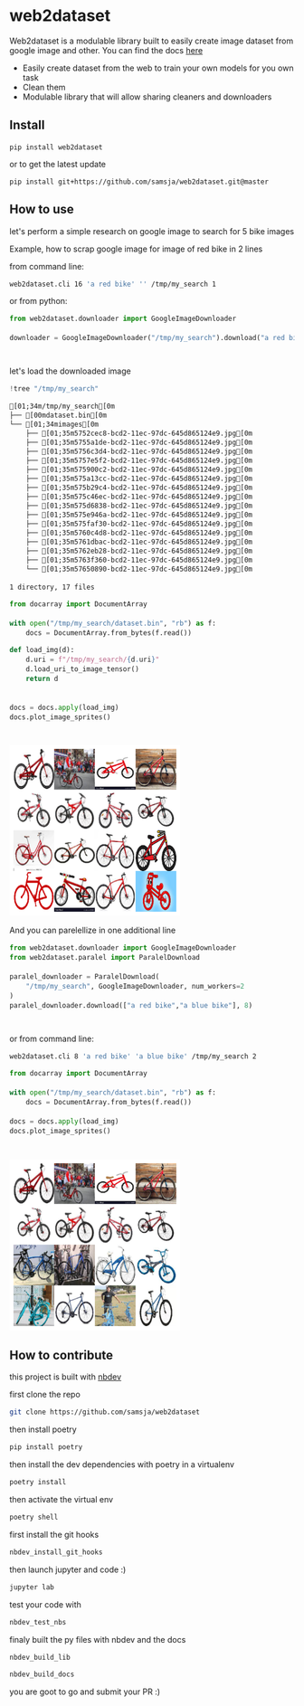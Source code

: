 # web2dataset



Web2dataset is a modulable library built to easily create image dataset from google image and other.
You can find the docs [here](https://samsja.github.io/web2dataset/)


* Easily create dataset from the web to train your own models for you own task
* Clean them 
* Modulable library that will allow sharing cleaners and downloaders

## Install

```shell
pip install web2dataset
```

or to get the latest update

```shell
pip install git+https://github.com/samsja/web2dataset.git@master
```

## How to use

let's perform a simple research on google image to search for 5 bike images

Example, how to scrap google image for image of red bike in 2 lines

from command line:

```bash
web2dataset.cli 16 'a red bike' '' /tmp/my_search 1
```

or from python:


```python
from web2dataset.downloader import GoogleImageDownloader

downloader = GoogleImageDownloader("/tmp/my_search").download("a red bike", 16)
```


<pre style="white-space:pre;overflow-x:auto;line-height:normal;font-family:Menlo,'DejaVu Sans Mono',consolas,'Courier New',monospace"></pre>




<pre style="white-space:pre;overflow-x:auto;line-height:normal;font-family:Menlo,'DejaVu Sans Mono',consolas,'Courier New',monospace">
</pre>



let's load the downloaded image

```python
!tree "/tmp/my_search"
```

    [01;34m/tmp/my_search[0m
    ├── [00mdataset.bin[0m
    └── [01;34mimages[0m
        ├── [01;35m5752cec8-bcd2-11ec-97dc-645d865124e9.jpg[0m
        ├── [01;35m5755a1de-bcd2-11ec-97dc-645d865124e9.jpg[0m
        ├── [01;35m5756c3d4-bcd2-11ec-97dc-645d865124e9.jpg[0m
        ├── [01;35m5757e5f2-bcd2-11ec-97dc-645d865124e9.jpg[0m
        ├── [01;35m575900c2-bcd2-11ec-97dc-645d865124e9.jpg[0m
        ├── [01;35m575a13cc-bcd2-11ec-97dc-645d865124e9.jpg[0m
        ├── [01;35m575b29c4-bcd2-11ec-97dc-645d865124e9.jpg[0m
        ├── [01;35m575c46ec-bcd2-11ec-97dc-645d865124e9.jpg[0m
        ├── [01;35m575d6838-bcd2-11ec-97dc-645d865124e9.jpg[0m
        ├── [01;35m575e946a-bcd2-11ec-97dc-645d865124e9.jpg[0m
        ├── [01;35m575faf30-bcd2-11ec-97dc-645d865124e9.jpg[0m
        ├── [01;35m5760c4d8-bcd2-11ec-97dc-645d865124e9.jpg[0m
        ├── [01;35m5761dbac-bcd2-11ec-97dc-645d865124e9.jpg[0m
        ├── [01;35m5762eb28-bcd2-11ec-97dc-645d865124e9.jpg[0m
        ├── [01;35m5763f360-bcd2-11ec-97dc-645d865124e9.jpg[0m
        └── [01;35m57650890-bcd2-11ec-97dc-645d865124e9.jpg[0m
    
    1 directory, 17 files


```python
from docarray import DocumentArray

with open("/tmp/my_search/dataset.bin", "rb") as f:
    docs = DocumentArray.from_bytes(f.read())
```

```python
def load_img(d):
    d.uri = f"/tmp/my_search/{d.uri}"
    d.load_uri_to_image_tensor()
    return d


docs = docs.apply(load_img)
docs.plot_image_sprites()
```


<pre style="white-space:pre;overflow-x:auto;line-height:normal;font-family:Menlo,'DejaVu Sans Mono',consolas,'Courier New',monospace">
</pre>




<pre style="white-space:pre;overflow-x:auto;line-height:normal;font-family:Menlo,'DejaVu Sans Mono',consolas,'Courier New',monospace">
</pre>




    
![png](docs/images/output_13_2.png)
    


And you can parelellize in one additional line

```python
from web2dataset.downloader import GoogleImageDownloader
from web2dataset.paralel import ParalelDownload

paralel_downloader = ParalelDownload(
    "/tmp/my_search", GoogleImageDownloader, num_workers=2
)
paralel_downloader.download(["a red bike","a blue bike"], 8)
```


<pre style="white-space:pre;overflow-x:auto;line-height:normal;font-family:Menlo,'DejaVu Sans Mono',consolas,'Courier New',monospace"></pre>




<pre style="white-space:pre;overflow-x:auto;line-height:normal;font-family:Menlo,'DejaVu Sans Mono',consolas,'Courier New',monospace">
</pre>



or from command line:

```bash
web2dataset.cli 8 'a red bike' 'a blue bike' /tmp/my_search 2
```

```python
from docarray import DocumentArray

with open("/tmp/my_search/dataset.bin", "rb") as f:
    docs = DocumentArray.from_bytes(f.read())

docs = docs.apply(load_img)
docs.plot_image_sprites()
```


<pre style="white-space:pre;overflow-x:auto;line-height:normal;font-family:Menlo,'DejaVu Sans Mono',consolas,'Courier New',monospace">
</pre>




<pre style="white-space:pre;overflow-x:auto;line-height:normal;font-family:Menlo,'DejaVu Sans Mono',consolas,'Courier New',monospace">
</pre>




    
![png](docs/images/output_17_2.png)
    


## How to contribute

this project is built with [nbdev](https://github.com/fastai/nbdev)

first clone the repo

```bash 
git clone https://github.com/samsja/web2dataset
```

then install poetry
```bash
pip install poetry
```

then install the dev dependencies with poetry in a virtualenv

```bash 
poetry install
```

then activate the virtual env
```bash
poetry shell
```

 first install the git hooks
 ```bash
 nbdev_install_git_hooks
 ```

then launch jupyter and code :)
```bash
jupyter lab
```


test your code with
```bash
nbdev_test_nbs
```

finaly built the py files with nbdev and the docs 
```bash
nbdev_build_lib
```

```bash
nbdev_build_docs
```

you are goot to go and submit your PR :)
